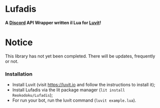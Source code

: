 # Lufadis
**A [Discord](https://discord.com) API Wrapper written il Lua for [Luvit](https://luvit.io)!**

# Notice
This library has not yet been completed. There will be updates, frequently or not.

### Installation

- Install Luvit (visit https://luvit.io and follow the instructions to install it);
- Install Lufadis via the lit package manager (`lit install Reokodoku/Lufadis`);
- For run your bot, run the luvit command (`luvit example.lua`).